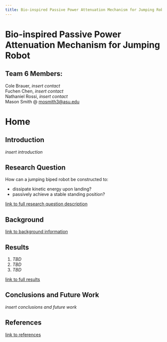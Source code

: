 ```yaml
---
title: Bio-inspired Passive Power Attenuation Mechanism for Jumping Robot
---
```

# Bio-inspired Passive Power Attenuation Mechanism for Jumping Robot
## Team 6 Members: 
Cole Brauer, _insert contact_\
Fuchen Chen, _insert contact_\
Nathaniel Rossi, _insert contact_\
Mason Smith @ mosmith3@asu.edu

# Home

## Introduction
_insert introduction_

## Research Question
How can a jumping biped robot be constructed to:
* dissipate kinetic energy upon landing?
* passively achieve a stable standing position?

[link to full research question description](/researchquestion)

## Background

[link to background information](/background)

## Results

1. _TBD_
2. _TBD_
3. _TBD_

[link to full results](/results)

## Conclusions and Future Work

_insert conclusions and future work_

## References
[link to references](/references)

